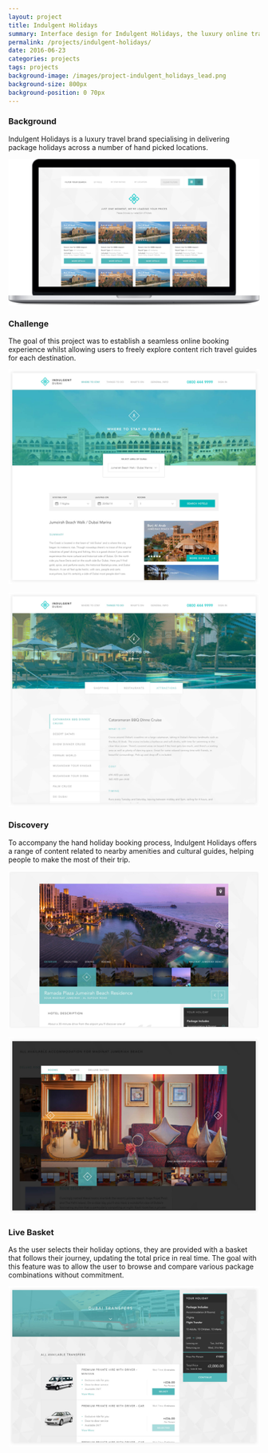```yaml
---
layout: project
title: Indulgent Holidays
summary: Interface design for Indulgent Holidays, the luxury online travel booking service
permalink: /projects/indulgent-holidays/
date: 2016-06-23
categories: projects
tags: projects
background-image: /images/project-indulgent_holidays_lead.png
background-size: 800px
background-position: 0 70px
---
```


### Background

Indulgent Holidays is a luxury travel brand specialising in delivering package holidays across a number of hand picked locations. 

![alt](/images/project-indulgent_holidays_home.jpg)

### Challenge

The goal of this project was to establish a seamless online booking experience whilst allowing users to freely explore content rich travel guides for each destination.

![alt](/images/project-indulgent_holidays_tips.jpg)

![alt](/images/project-indulgent_holidays_attractions.jpg)

### Discovery

To accompany the hand holiday booking process, Indulgent Holidays offers a range of content related to nearby amenities and cultural guides, helping people to make the most of their trip.

![alt](/images/project-indulgent_holidays_hotel.jpg)

![alt](/images/project-indulgent_holidays_rooms.jpg)

### Live Basket

As the user selects their holiday options, they are provided with a basket that follows their journey, updating the total price in real time. The goal with this feature was to allow the user to browse and compare various package combinations without commitment.

![alt](/images/project-indulgent_holidays_transfer.jpg)